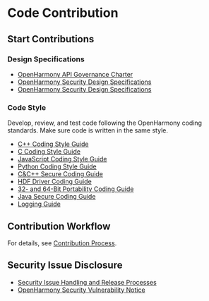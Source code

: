# Code Contribution<a name="EN-US_TOPIC_0000001055088095"></a>

## Start Contributions<a name="en-us_topic_0000001051566732_section123657169441"></a>

### Design Specifications

-   [OpenHarmony API Governance Charter](../design/OpenHarmony-API-governance.md)
-   [OpenHarmony Security Design Specifications](OpenHarmony-security-design-guide.md)
-   [OpenHarmony Security Design Specifications](OpenHarmony-security-design-guide.md)

### Code Style

Develop, review, and test code following the OpenHarmony coding standards. Make sure code is written in the same style.

-   [C++ Coding Style Guide](OpenHarmony-cpp-coding-style-guide.md)
-   [C Coding Style Guide](OpenHarmony-c-coding-style-guide.md)
-   [JavaScript Coding Style Guide](OpenHarmony-JavaScript-coding-style-guide.md) 
-   [Python Coding Style Guide](https://pep8.org/)
-   [C&C++ Secure Coding Guide](OpenHarmony-c-cpp-secure-coding-guide.md)
-   [HDF Driver Coding Guide](OpenHarmony-Java-secure-coding-guide.md)
-   [32- and 64-Bit Portability Coding Guide](OpenHarmony-64bits-coding-guide.md)
-   [Java Secure Coding Guide](OpenHarmony-Java-secure-coding-guide.md)
-   [Logging Guide](OpenHarmony-Log-guide.md)

## Contribution Workflow<a name="en-us_topic_0000001051566732_section15769105812369"></a>

For details, see  [Contribution Process](contribution-process.md).

## Security Issue Disclosure<a name="en-us_topic_0000001051566732_section725624119448"></a>

-   [Security Issue Handling and Release Processes](https://gitee.com/openharmony/security/blob/master/en/security-process/README.md)
-   [OpenHarmony Security Vulnerability Notice](https://gitee.com/openharmony/security/blob/master/en/security-process/security-disclosure.md)



